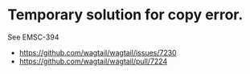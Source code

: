 # Temporary solution for copy error.

See EMSC-394

* https://github.com/wagtail/wagtail/issues/7230
* https://github.com/wagtail/wagtail/pull/7224
